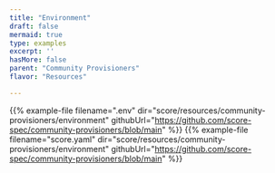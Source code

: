 ```yaml
---
title: "Environment"
draft: false
mermaid: true
type: examples
excerpt: ''
hasMore: false
parent: "Community Provisioners"
flavor: "Resources"

---
```




{{% example-file filename=".env" dir="score/resources/community-provisioners/environment" githubUrl="https://github.com/score-spec/community-provisioners/blob/main" %}}
{{% example-file filename="score.yaml" dir="score/resources/community-provisioners/environment" githubUrl="https://github.com/score-spec/community-provisioners/blob/main" %}}
